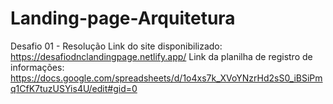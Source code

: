 # Landing-page-Arquitetura
Desafio 01 - Resolução
Link do site disponibilizado: https://desafiodnclandingpage.netlify.app/
Link da planilha de registro de informações: https://docs.google.com/spreadsheets/d/1o4xs7k_XVoYNzrHd2sS0_iBSiPmq1CfK7tuzUSYis4U/edit#gid=0
